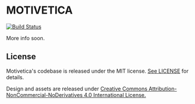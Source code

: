 #  MOTIVETICA

[![Build Status](https://travis-ci.org/spiilka/Motivetica.svg?branch=develop)](https://travis-ci.org/spiilka/Motivetica)


More info soon.


## License

Motivetica's codebase is released under the MIT license. [See LICENSE](https://github.com/spiilka/Motivetica/blob/develop/LICENSE.md) for details.

Design and assets are released under [Creative Commons Attribution-NonCommercial-NoDerivatives 4.0 International License.](https://creativecommons.org/licenses/by-nc-nd/4.0/)
